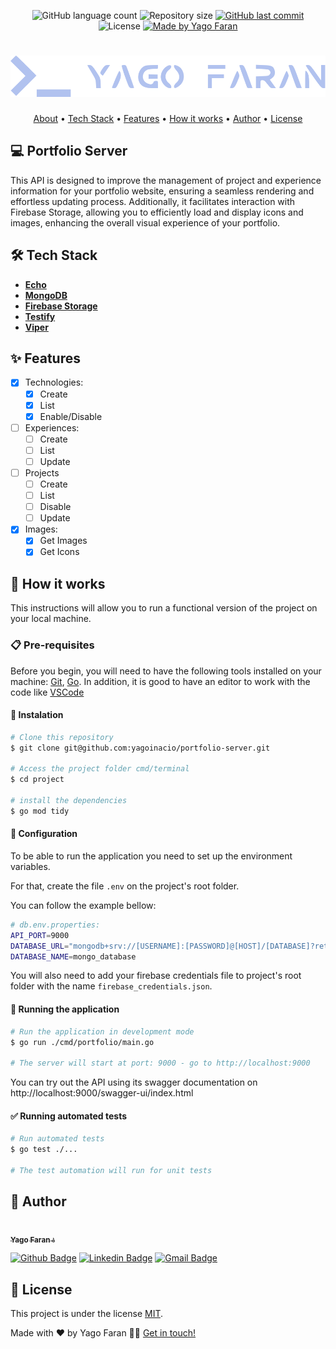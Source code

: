 <p align="center">
  <img alt="GitHub language count" src="https://img.shields.io/github/languages/count/yagoinacio/portfolio-server?color=353949">

  <img alt="Repository size" src="https://img.shields.io/github/repo-size/yagoinacio/portfolio-server">

  <a href="https://github.com/yagoinacio/portfolio-server/commits/main">
    <img alt="GitHub last commit" src="https://img.shields.io/github/last-commit/yagoinacio/portfolio-server">
  </a>

   <img alt="License" src="https://img.shields.io/badge/license-MIT-brightgreen">

  <a href="https://yagofaran.dev">
    <img alt="Made by Yago Faran" src="https://img.shields.io/badge/made_by-Yago_Faran-353949">
  </a>
</p>

<h1 align="center">
    <img alt="Logo Yago Faran" title="#YagoFaran" src="./assets/logo.svg" />
</h1>

<p align="center">
 <a href="#-portfolio-server">About</a> •
 <a href="#-tech-stack">Tech Stack</a> • 
 <a href="#-features">Features</a> •
 <!-- <a href="#-layout">Layout</a> •  -->
 <a href="#-how-it-works">How it works</a> • 
 <!-- <a href="#-contributors">Contributors</a> •  -->
 <a href="#-author">Author</a> • 
 <a href="#-license">License</a>
</p>

## 💻 Portfolio Server

This API is designed to improve the management of project and experience information for your portfolio website, ensuring a seamless rendering and effortless updating process. Additionally, it facilitates interaction with Firebase Storage, allowing you to efficiently load and display icons and images, enhancing the overall visual experience of your portfolio.

## 🛠 Tech Stack

-   **[Echo](https://echo.labstack.com)**
-   **[MongoDB](https://www.mongodb.com/docs/drivers/go/current/)**
-   **[Firebase Storage](https://firebase.google.com/docs/storage)**
-   **[Testify](https://github.com/stretchr/testify)**
-   **[Viper](https://github.com/spf13/viper)**

## ✨ Features

- [x] Technologies:
  - [x] Create
  - [x] List
  - [x] Enable/Disable

- [ ] Experiences:
  - [ ] Create
  - [ ] List
  - [ ] Update

- [ ] Projects
  - [ ] Create
  - [ ] List
  - [ ] Disable
  - [ ] Update

- [x] Images:
  - [x] Get Images
  - [x] Get Icons

## 🚀 How it works

This instructions will allow you to run a functional version of the project on your local machine.

### 📋 Pre-requisites

Before you begin, you will need to have the following tools installed on your machine:
[Git](https://git-scm.com), [Go](https://go.dev).
In addition, it is good to have an editor to work with the code like [VSCode](https://code.visualstudio.com/)

#### 🔧 Instalation

```bash
# Clone this repository
$ git clone git@github.com:yagoinacio/portfolio-server.git

# Access the project folder cmd/terminal
$ cd project

# install the dependencies
$ go mod tidy
```

#### 🔧 Configuration

To be able to run the application you need to set up the environment variables.

For that, create the file ```.env``` on the project's root folder.

You can follow the example bellow:

```bash
# db.env.properties:
API_PORT=9000
DATABASE_URL="mongodb+srv://[USERNAME]:[PASSWORD]@[HOST]/[DATABASE]?retryWrites=true&w=majority"
DATABASE_NAME=mongo_database
```

You will also need to add your firebase credentials file to project's root folder with the name ```firebase_credentials.json```.

#### 🎲 Running the application

```bash
# Run the application in development mode
$ go run ./cmd/portfolio/main.go

# The server will start at port: 9000 - go to http://localhost:9000
```

You can try out the API using its swagger documentation on http://localhost:9000/swagger-ui/index.html

#### ✅ Running automated tests

```bash
# Run automated tests
$ go test ./...

# The test automation will run for unit tests
```

## 🦸 Author

<a href="https://yagofaran.dev">
 <img style="border-radius: 50%;" src="https://avatars.githubusercontent.com/yagoinacio" width="100px;" alt=""/>
 <br />
 <sub><b>Yago Faran 💧</b></sub>
</a>

[![Github Badge](https://img.shields.io/badge/-YagoInacio-gray?style=flat-square&labelColor=gray&logo=github&logoColor=white&link=https://github.com/yagoinacio)](https://github.com/yagoinacio)
[![Linkedin Badge](https://img.shields.io/badge/-Yago-blue?style=flat-square&logo=Linkedin&logoColor=white&link=https://www.linkedin.com/in/yagoinacio/)](https://www.linkedin.com/in/yagoinacio/) 
[![Gmail Badge](https://img.shields.io/badge/-yagofaran@gmail.com-c14438?style=flat-square&logo=Gmail&logoColor=white&link=mailto:yagofaran@gmail.com)](mailto:yagofaran@gmail.com)

## 📝 License

This project is under the license [MIT](./LICENSE).

Made with ❤️ by Yago Faran 👋🏽 [Get in touch!](https://www.linkedin.com/in/yagoinacio/)